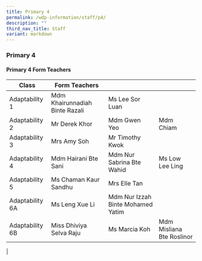 ```yaml
---
title: Primary 4
permalink: /wdp-information/staff/p4/
description: ""
third_nav_title: Staff
variant: markdown
---
```

### **Primary 4**

#### **Primary 4 Form Teachers**

| Class | Form Teachers |  |  |
|---|---|---|---|
| Adaptability 1 | Mdm Khairunnadiah Binte Razali | Ms Lee Sor Luan |  
| Adaptability 2 | Mr Derek Khor | Mdm Gwen Yeo | Mdm Chiam  
| Adaptability 3 | Mrs Amy Soh | Mr Timothy Kwok | 
| Adaptability 4 | Mdm Hairani Bte Sani | Mdm Nur Sabrina Bte Wahid | Ms Low Lee Ling |
| Adaptability 5 | Ms Chaman Kaur Sandhu | Mrs Elle Tan |  
| Adaptability 6A | Ms Leng Xue Li | Mdm Nur Izzah Binte Mohamed Yatim |   
| Adaptability 6B | Miss Dhiviya Selva Raju | Ms Marcia Koh | Mdm Misliana Bte Roslinor
|